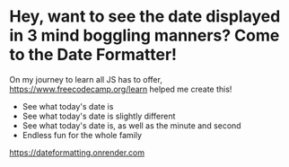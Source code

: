 # Hey, want to see the date displayed in 3 mind boggling manners? Come to the Date Formatter!

On my journey to learn all JS has to offer, https://www.freecodecamp.org/learn helped me create this!

* See what today's date is
* See what today's date is slightly different
* See what today's date is, as well as the minute and second
* Endless fun for the whole family

https://dateformatting.onrender.com
